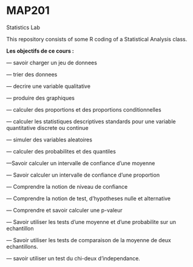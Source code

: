 # MAP201
Statistics Lab 

This repository consists of some R coding of a Statistical Analysis class.

**Les objectifs de ce cours :** 

— savoir charger un jeu de donnees 

— trier des donnees 

— decrire une variable qualitative

— produire des graphiques

— calculer des proportions et des proportions conditionnelles

— calculer les statistiques descriptives standards pour une variable quantitative discrete ou continue

— simuler des variables aleatoires

— calculer des probabilites et des quantiles

—Savoir calculer un intervalle de confiance d’une moyenne

— Savoir calculer un intervalle de confiance d’une proportion

— Comprendre la notion de niveau de confiance

— Comprendre la notion de test, d’hypotheses nulle et alternative 

— Comprendre et savoir calculer une p-valeur

— Savoir utiliser les tests d’une moyenne et d’une probabilite sur un echantillon

— Savoir utiliser les tests de comparaison de la moyenne de deux echantillons.

—  savoir utiliser un test du chi-deux d’independance. 
